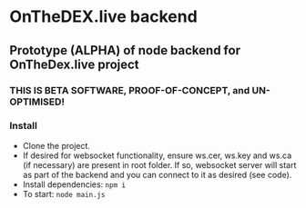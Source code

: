 # OnTheDEX.live backend

## Prototype (ALPHA) of node backend for OnTheDex.live project
### THIS IS BETA SOFTWARE, PROOF-OF-CONCEPT, and UN-OPTIMISED!


### Install
- Clone the project.
- If desired for websocket functionality, ensure ws.cer, ws.key and ws.ca (if necessary) are present in root folder.  If so, websocket server will start as part of the backend and you can connect to it as desired (see code).
- Install dependencies:
    `npm i`
- To start:
    `node main.js`
